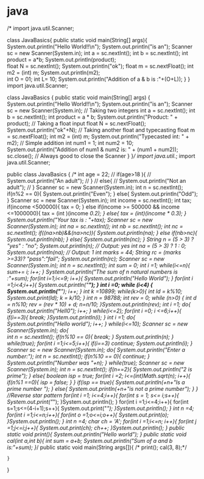 # java
 /* import java.util.Scanner;

class JavaBasics{
     public static void main(String[] args){
        System.out.println("Hello World!!\n");
      System.out.println("is an");
        Scanner sc = new Scanner(System.in);
        int a = sc.nextInt();
        int b = sc.nextInt();
        int product = a*b;
        System.out.println(product);   
    float N = sc.nextInt();
    System.out.println("ok");
        float m = sc.nextFloat();
        int m2 = (int) m;
        System.out.println(m2);  
        int O = 01;
        int L= 10;
        System.out.println("Addition of a & b is :"+(O+L));
    }
}
import java.util.Scanner;

class JavaBasics {
    public static void main(String[] args) {
        System.out.println("Hello World!!\n");
        System.out.println("is an");
        Scanner sc = new Scanner(System.in);
        // Taking two integers
        int a = sc.nextInt();
        int b = sc.nextInt();
        int product = a * b;
        System.out.println("Product: " + product);
        // Taking a float input
        float N = sc.nextFloat();
        System.out.println("ok"+N);
        // Taking another float and typecasting
        float m = sc.nextFloat();
        int m2 = (int) m;
        System.out.println("Typecasted int: " + m2);
        // Simple addition
        int num1 = 1;
        int num2 = 10;
        System.out.println("Addition of num1 & num2 is: " + (num1 + num2));
        sc.close(); // Always good to close the Scanner
    }
}*/
import java.util.*;
import java.util.Scanner;

public class JavaBasics {
        /*  int age = 22;
        // if(age>18 ){
        //     System.out.println("An adult");
        // }
        // else{
        //     System.out.println("Not an adult");
        // }
            Scanner sc = new Scanner(System.in);
            int n = sc.nextInt();
            if(n%2 == 0){
                System.out.println("Even");
            }
            else{
                System.out.println("Odd");
            }
            Scanner sc = new Scanner(System.in);
            int income = sc.nextInt();
            int tax;
            if(income <500000){
                tax = 0;
            }
            else if(income >= 500000 && income <=1000000){
                tax = (int )(income *0.2);
            }
            else{
                tax = (int)(income * 0.3);
            }
            System.out.println("Your tax is : "+tax);
        Scanner sc = new Scanner(System.in);
        int na = sc.nextInt();
        int nb = sc.nextInt();
        int nc = sc.nextInt();
        if((na>nb)&&(na>nc)){
            System.out.println(na);
        }
        else if(nb>nc){
            System.out.println(nb);
        }
        else{
            System.out.println(nc);
        }
        String n = (5 > 3) ? "yes" : "no";
        System.out.println(n); // Output: yes
        int na = (5 > 3) ? 1 : 0;
        System.out.println(na); // Output: 1
        int marks = 44;
        String rc = (marks >=33)? "pass":"fail";
        System.out.println(rc);
        Scanner sc = new Scanner(System.in);
        int n = sc.nextInt();
        int sum = 0;
        int i =1;
        while(i<=n){
            sum+= i;
            i++;
        }
        System.out.println("The sum of n natural numbers is :"+sum);
        for(int i=1;i<=9; i++){
            System.out.println("Hello World");
        }
        for(int i =1;i<4;i++){
            System.out.println("****");
        }
        int i =0;
        while (i<4) {
        System.out.println("****");
        i++;
        }
        int k =10899;
        while(k>0){
            int ld = k%10;
            System.out.print(ld);
            k = k/10;
        }
        int n = 98788;
        int rev = 0;
        while (n>0) {
            int d = n%10;
             rev = (rev * 10) + d;
            n=n/10;
        }System.out.println(rev);
        int i =1;
        do{
            System.out.println("Hell0");
            i++;
        }
        while(i<=2); 
        for(int i =0; i <=6;i++){
            if(i==3){
                break;
            }System.out.println(i);
        } 
       int i =1;
       do{
        System.out.println("Hello world");
        i++;
       }
       while(i<=10);
       Scanner sc = new Scanner(System.in);
       do{    
        int n = sc.nextInt();
        if(n%10 == 0){
            break;
        }
        System.out.println(n);
       }
       while(true);
       for(int i =1;i<=5;i++){
        if(i==3)
            continue;
                   System.out.println(i);
       }
      Scanner sc = new Scanner(System.in);
      do{
        System.out.println("Enter a number:");
        int n = sc.nextInt();
        if(n%10 == 0){
            continue;
            }            System.out.println("Number was "+n);
        }
        while(true);
        Scanner sc = new Scanner(System.in);
        int n = sc.nextInt();
        if(n==2){
            System.out.println("2 is prime");
        }
        else{
            boolean isp = true;
            for(int i =2; i<=(int)Math.sqrt(n); i++){
                if(n%1 ==0){
                isp = false;
                }
            }
                if(isp == true){
                    System.out.println(+n+"Is a prime number ");
                }
                else{
                    System.out.println(+n+"is not a prime number");
                }
            }
            //Reverse star pattern
        for(int i =1; i<=4;i++){
            for(int s = 1; s<= i;s++){
                System.out.print("*");
            }System.out.println();
        }
        for(int i =1;i<=4;i++){
            for(int s=1;s<=(4-i+1);s++){
                System.out.print("*");
            }System.out.println();
        }
        int n =4;
        for(int i =1;i<=n;i++){
            for(int o =1;o<=i;o++){
                System.out.print(o);
            }System.out.println();
        }
        int n =4;
        char ch = 'A';
        for(int i =1;i<=n; i++){
            for(int j =1;j<=i;j++){
                System.out.print(ch);
                ch++;
            }System.out.println();
        }
        public static void print(){
            System.out.println("Hello world");
        }
        public static void cal(int a,int b){
            int sum = a+b;
            System.out.println("Sum of a and b is:"+sum);
        }*/
                   public static void main(String args[]){
                /*  print();
                cal(3, 8);*/

    }
}


